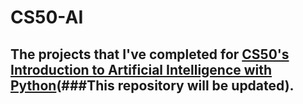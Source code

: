 # CS50-AI

## The projects that I've completed for [CS50's Introduction to Artificial Intelligence with Python](https://www.edx.org/course/cs50s-introduction-to-artificial-intelligence-with-python?g_acctid=724-505-4034&g_campaign=gs-b2c-nonbrand-us-can-partner-harvard-core&g_campaignid=14747888370&g_adgroupid=127576863483&g_adid=549935438333&g_keyword=&g_keywordid=dsa-1432070230536&g_network=g&utm_source=google&utm_campaign=gs-b2c-nonbrand-us-can-partner-harvard-core&utm_medium=cpc&utm_term=&hsa_acc=7245054034&hsa_cam=14747888370&hsa_grp=127576863483&hsa_ad=549935438333&hsa_src=g&hsa_tgt=dsa-1432070230536&hsa_kw=&hsa_mt=&hsa_net=adwords&hsa_ver=3&gclid=EAIaIQobChMI7a7iuK7M9QIVEoxoCR0siA1DEAAYAyAAEgIop_D_BwE)(###This repository will be updated).
